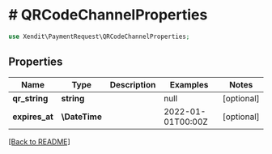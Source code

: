# # QRCodeChannelProperties


```php
use Xendit\PaymentRequest\QRCodeChannelProperties;
```

## Properties

Name | Type | Description | Examples | Notes
------------ | ------------- | ------------- | ------------- | ------------- 
**qr_string** | **string** |  | null |  [optional]
**expires_at** | **\DateTime** |  | 2022-01-01T00:00Z |  [optional]

[[Back to README]](../../README.md)
